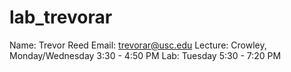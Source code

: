 lab_trevorar
============
Name: Trevor Reed
Email: trevorar@usc.edu
Lecture: Crowley, Monday/Wednesday 3:30 - 4:50 PM
Lab: Tuesday 5:30 - 7:20 PM
